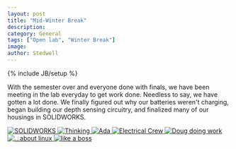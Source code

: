 ```yaml
---
layout: post
title: "Mid-Winter Break"
description:
category: General
tags: ["Open lab", "Winter Break"]
image:
author: Stedwell
---
```

{% include JB/setup %}

With the semester over and everyone done with finals, we have been meeting in the lab everyday to get work done. Needless to say, we have gotten a lot done. We finally figured out why our batteries weren't charging, began building our depth sensing circuitry, and finalized many of our housings in SOLIDWORKS.

<div id="links">
    <a href="{{ BASE_PATH }}/galleries/MidWinterBreak/IMG_0400.JPG" title="SOLIDWORKS">
        <img src="{{ BASE_PATH }}/galleries/MidWinterBreak/thumbs/IMG_0400.JPG" alt="SOLIDWORKS">
    </a>
    <a href="{{ BASE_PATH }}/galleries/MidWinterBreak/IMG_0401.JPG" title="Thinking">
        <img src="{{ BASE_PATH }}/galleries/MidWinterBreak/thumbs/IMG_0401.JPG" alt="Thinking">
    </a>
    <a href="{{ BASE_PATH }}/galleries/MidWinterBreak/IMG_0402.JPG" title="Ada">
        <img src="{{ BASE_PATH }}/galleries/MidWinterBreak/thumbs/IMG_0402.JPG" alt="Ada">
    </a>
    <a href="{{ BASE_PATH }}/galleries/MidWinterBreak/IMG_0403.JPG" title="Electrical Crew">
        <img src="{{ BASE_PATH }}/galleries/MidWinterBreak/thumbs/IMG_0403.JPG" alt="Electrical Crew">
    </a>
    <a href="{{ BASE_PATH }}/galleries/MidWinterBreak/IMG_0404.JPG" title="Doug">
        <img src="{{ BASE_PATH }}/galleries/MidWinterBreak/thumbs/IMG_0404.JPG" alt="Doug doing work">
    </a>
    <a href="{{ BASE_PATH }}/galleries/MidWinterBreak/IMG_0406.JPG" title="Think...">
        <img src="{{ BASE_PATH }}/galleries/MidWinterBreak/thumbs/IMG_0406.JPG" alt="...about linux">
    </a>
    <a href="{{ BASE_PATH }}/galleries/MidWinterBreak/IMG_0407.JPG" title="Soldering">
        <img src="{{ BASE_PATH }}/galleries/MidWinterBreak/thumbs/IMG_0407.JPG" alt="like a boss">
    </a>
</div>
